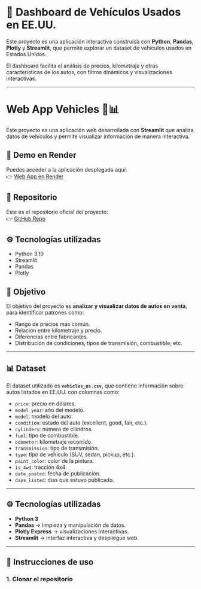# 🚗 Dashboard de Vehículos Usados en EE.UU.

Este proyecto es una aplicación interactiva construida con **Python**, **Pandas**, **Plotly** y **Streamlit**, que permite explorar un dataset de vehículos usados en Estados Unidos.  

El dashboard facilita el análisis de precios, kilometraje y otras características de los autos, con filtros dinámicos y visualizaciones interactivas.

---
# Web App Vehicles 🚗📊

Este proyecto es una aplicación web desarrollada con **Streamlit** que analiza datos de vehículos y permite visualizar información de manera interactiva.

## 🚀 Demo en Render
Puedes acceder a la aplicación desplegada aquí:  
👉 [Web App en Render](https://web-app-vehicles-1.onrender.com)

## 📂 Repositorio
Este es el repositorio oficial del proyecto:  
👉 [GitHub Repo](https://github.com/jetf69-ai/web-app-vehicles)

## ⚙️ Tecnologías utilizadas
- Python 3.10
- Streamlit
- Pandas
- Plotly

## 📌 Objetivo
El objetivo del proyecto es **analizar y visualizar datos de autos en venta**, para identificar patrones como:
- Rango de precios más común.
- Relación entre kilometraje y precio.
- Diferencias entre fabricantes.
- Distribución de condiciones, tipos de transmisión, combustible, etc.

---

## 📊 Dataset
El dataset utilizado es **`vehicles_us.csv`**, que contiene información sobre autos listados en EE.UU. con columnas como:
- `price`: precio en dólares.
- `model_year`: año del modelo.
- `model`: modelo del auto.
- `condition`: estado del auto (excellent, good, fair, etc.).
- `cylinders`: número de cilindros.
- `fuel`: tipo de combustible.
- `odometer`: kilometraje recorrido.
- `transmission`: tipo de transmisión.
- `type`: tipo de vehículo (SUV, sedan, pickup, etc.).
- `paint_color`: color de la pintura.
- `is_4wd`: tracción 4x4.
- `date_posted`: fecha de publicación.
- `days_listed`: días que estuvo publicado.

---

## ⚙️ Tecnologías utilizadas
- **Python 3**
- **Pandas** → limpieza y manipulación de datos.
- **Plotly Express** → visualizaciones interactivas.
- **Streamlit** → interfaz interactiva y despliegue web.

---

## 🚀 Instrucciones de uso

### 1. Clonar el repositorio
```bash

